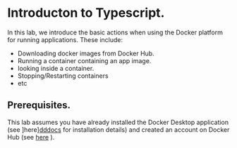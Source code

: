 # Introducton to Typescript.

In this lab, we introduce the basic actions when using the Docker platform for running applications. These include:

+ Downloading docker images from Docker Hub.
+ Running a container containing an app image.
+ looking inside a container.
+ Stopping/Restarting containers
+ etc 

## Prerequisites.
This lab assumes you have already installed the Docker Desktop application (see ]here][dddocs] for installation details) and created an account on Docker Hub (see [here][dhub] ).

[dhub]:  https://hub.docker.com/
[dddocs]: https://www.docker.com/products/docker-desktop/
